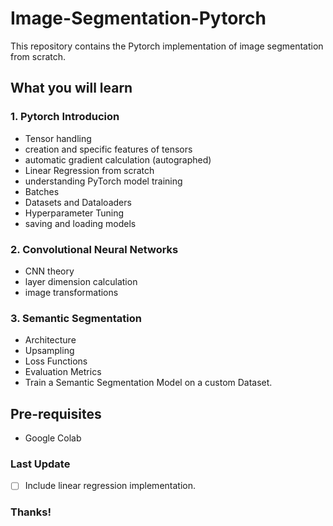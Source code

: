 # Image-Segmentation-Pytorch
This repository contains the Pytorch implementation of image segmentation from scratch.

## What you will learn

### 1. Pytorch Introducion
* Tensor handling
* creation and specific features of tensors
* automatic gradient calculation (autographed)
* Linear Regression from scratch
* understanding PyTorch model training
* Batches
* Datasets and Dataloaders
* Hyperparameter Tuning
* saving and loading models


### 2. Convolutional Neural Networks

* CNN theory
* layer dimension calculation
* image transformations

### 3. Semantic Segmentation
* Architecture
* Upsampling
* Loss Functions
* Evaluation Metrics
* Train a Semantic Segmentation Model on a custom Dataset.

## Pre-requisites
* Google Colab

### Last Update

- [ ] Include linear regression implementation.

### Thanks!